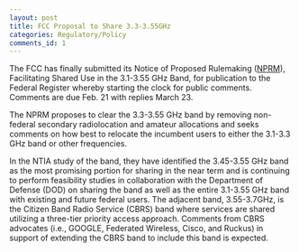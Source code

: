 ```yaml
---
layout: post
title: FCC Proposal to Share 3.3-3.55GHz
categories: Regulatory/Policy
comments_id: 1
---
```


The FCC has finally submitted its Notice of Proposed Rulemaking ([NPRM](https://docs.fcc.gov/public/attachments/DOC-360941A1.pdf)), Facilitating Shared Use in the 3.1-3.55 GHz Band, for publication to the Federal Register whereby starting the clock for public comments.  Comments are due Feb. 21 with replies March 23.   

The NPRM proposes to clear the 3.3-3.55 GHz band by removing non-federal secondary radiolocation and amateur allocations and seeks comments on how best to relocate the incumbent users to either the 3.1-3.3 GHz band or other frequencies.  

In the NTIA study of the band, they have identified the 3.45-3.55 GHz band as the most promising portion for sharing in the near term and is continuing to perform feasibility studies in collaboration with the Department of Defense (DOD) on sharing the band as well as the entire 3.1-3.55 GHz band with existing and future federal users.  The adjacent band, 3.55-3.7GHz, is the Citizen Band Radio Service (CBRS) band where services are shared utilizing a three-tier priority access approach. Comments from CBRS advocates (i.e., GOOGLE, Federated Wireless, Cisco, and Ruckus) in support of extending the CBRS band to include this band is expected.
